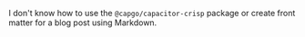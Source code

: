 I don't know how to use the `@capgo/capacitor-crisp` package or create front matter for a blog post using Markdown.